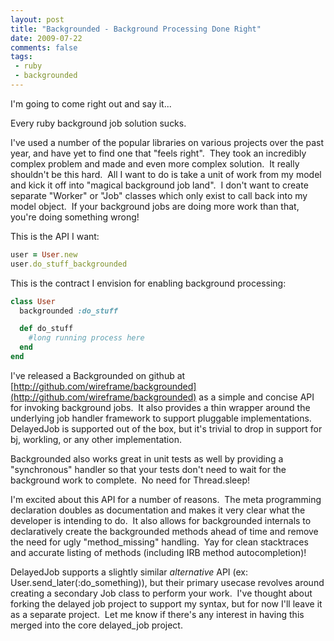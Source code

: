 ```yaml
---
layout: post
title: "Backgrounded - Background Processing Done Right"
date: 2009-07-22
comments: false
tags:
 - ruby
 - backgrounded
---
```





I'm going to come right out and say it...

Every ruby background job solution sucks.


I've used a number of the popular libraries on various projects over the past year, and have yet to find one that "feels right".  They took an incredibly complex problem and made and even more complex solution.  It really shouldn't be this hard.  All I want to do is take a unit of work from my model and kick it off into "magical background job land".  I don't want to create separate "Worker" or "Job" classes which only exist to call back into my model object.  If your background jobs are doing more work than that, you're doing something wrong!


This is the API I want:

```ruby
user = User.new
user.do_stuff_backgrounded
```


This is the contract I envision for enabling background processing:

```ruby
class User
  backgrounded :do_stuff

  def do_stuff
    #long running process here
  end
end
```


I've released a Backgrounded on github at [http://github.com/wireframe/backgrounded](http://github.com/wireframe/backgrounded) as a simple and concise API for invoking background jobs.  It also provides a thin wrapper around the underlying job handler framework to support pluggable implementations.  DelayedJob is supported out of the box, but it's trivial to drop in support for bj, workling, or any other implementation.


Backgrounded also works great in unit tests as well by providing a "synchronous" handler so that your tests don't need to wait for the background work to complete.  No need for Thread.sleep!


I'm excited about this API for a number of reasons.  The meta programming declaration doubles as documentation and makes it very clear what the developer is intending to do.  It also allows for backgrounded internals to declaratively create the backgrounded methods ahead of time and remove the need for ugly "method\_missing" handling.  Yay for clean stacktraces and accurate listing of methods (including IRB method autocompletion)!


DelayedJob supports a slightly similar *alternative* API (ex: User.send\_later(:do\_something)), but their primary usecase revolves around creating a secondary Job class to perform your work.  I've thought about forking the delayed job project to support my syntax, but for now I'll leave it as a separate project.  Let me know if there's any interest in having this merged into the core delayed\_job project.
